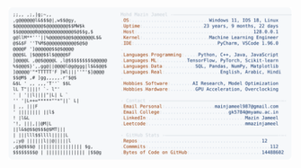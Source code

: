 <picture>
  <source srcset="https://raw.githubusercontent.com/mmazinjameel/mmazinjameel/main/dark_mode.svg?v=1756311147" media="(prefers-color-scheme: dark)">
  <img src="https://raw.githubusercontent.com/mmazinjameel/mmazinjameel/main/light_mode.svg?v=1756311147">
</picture>

